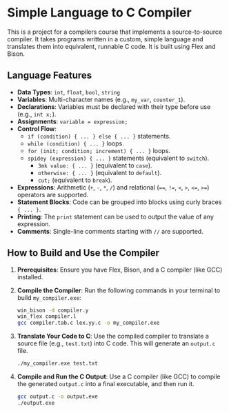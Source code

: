 # Simple Language to C Compiler

This is a project for a compilers course that implements a source-to-source compiler. It takes programs written in a custom, simple language and translates them into equivalent, runnable C code. It is built using Flex and Bison.

## Language Features

- **Data Types**: `int`, `float`, `bool`, `string`
- **Variables**: Multi-character names (e.g., `my_var`, `counter_1`).
- **Declarations**: Variables must be declared with their type before use (e.g., `int x;`).
- **Assignments**: `variable = expression;`
- **Control Flow**:
  - `if (condition) { ... } else { ... }` statements.
  - `while (condition) { ... }` loops.
  - `for (init; condition; increment) { ... }` loops.
  - `spidey (expression) { ... }` statements (equivalent to `switch`).
    - `3mk value: { ... }` (equivalent to `case`).
    - `otherwise: { ... }` (equivalent to `default`).
    - `cut;` (equivalent to `break`).
- **Expressions**: Arithmetic (`+`, `-`, `*`, `/`) and relational (`==`, `!=`, `<`, `>`, `<=`, `>=`) operators are supported.
- **Statement Blocks**: Code can be grouped into blocks using curly braces `{ ... }`.
- **Printing**: The `print` statement can be used to output the value of any expression.
- **Comments**: Single-line comments starting with `//` are supported.

## How to Build and Use the Compiler

1.  **Prerequisites**: Ensure you have Flex, Bison, and a C compiler (like GCC) installed.

2.  **Compile the Compiler**: Run the following commands in your terminal to build `my_compiler.exe`:

    ```sh
    win_bison -d compiler.y
    win_flex compiler.l
    gcc compiler.tab.c lex.yy.c -o my_compiler.exe
    ```

3.  **Translate Your Code to C**: Use the compiled compiler to translate a source file (e.g., `test.txt`) into C code. This will generate an `output.c` file.

    ```sh
    ./my_compiler.exe test.txt
    ```

4.  **Compile and Run the C Output**: Use a C compiler (like GCC) to compile the generated `output.c` into a final executable, and then run it.
    ```sh
    gcc output.c -o output.exe
    ./output.exe
    ```
